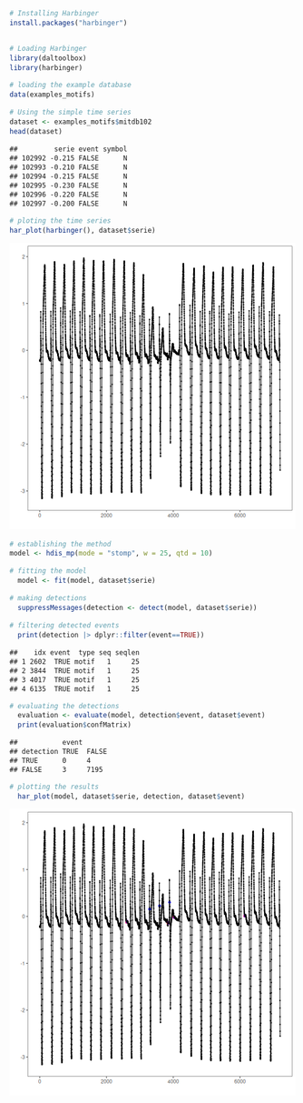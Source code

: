 
``` r
# Installing Harbinger
install.packages("harbinger")
```

```

```


``` r
# Loading Harbinger
library(daltoolbox)
library(harbinger) 
```


``` r
# loading the example database
data(examples_motifs)
```


``` r
# Using the simple time series
dataset <- examples_motifs$mitdb102
head(dataset)
```

```
##         serie event symbol
## 102992 -0.215 FALSE      N
## 102993 -0.210 FALSE      N
## 102994 -0.215 FALSE      N
## 102995 -0.230 FALSE      N
## 102996 -0.220 FALSE      N
## 102997 -0.200 FALSE      N
```


``` r
# ploting the time series
har_plot(harbinger(), dataset$serie)
```

![plot of chunk unnamed-chunk-5](fig/hdis_mp_stamp/unnamed-chunk-5-1.png)


``` r
# establishing the method  
model <- hdis_mp(mode = "stomp", w = 25, qtd = 10)
```


``` r
# fitting the model
  model <- fit(model, dataset$serie)
```


``` r
# making detections
  suppressMessages(detection <- detect(model, dataset$serie))
```


``` r
# filtering detected events
  print(detection |> dplyr::filter(event==TRUE))
```

```
##    idx event  type seq seqlen
## 1 2602  TRUE motif   1     25
## 2 3844  TRUE motif   1     25
## 3 4017  TRUE motif   1     25
## 4 6135  TRUE motif   1     25
```


``` r
# evaluating the detections
  evaluation <- evaluate(model, detection$event, dataset$event)
  print(evaluation$confMatrix)
```

```
##           event      
## detection TRUE  FALSE
## TRUE      0     4    
## FALSE     3     7195
```


``` r
# plotting the results
  har_plot(model, dataset$serie, detection, dataset$event)
```

![plot of chunk unnamed-chunk-11](fig/hdis_mp_stamp/unnamed-chunk-11-1.png)

